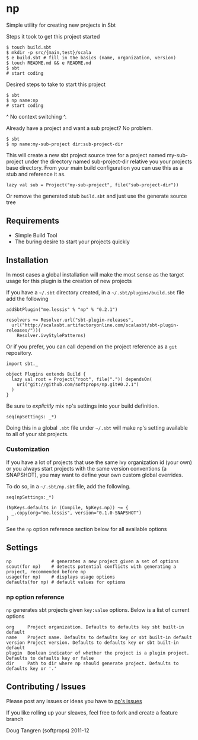 # np

Simple utility for creating new projects in Sbt

Steps it took to get this project started

    $ touch build.sbt
    $ mkdir -p src/{main,test}/scala
    $ e build.sbt # fill in the basics (name, organization, version)
    $ touch README.md && e README.md
    $ sbt
    # start coding

Desired steps to take to start this project

    $ sbt
    $ np name:np
    # start coding

^ No context switching ^.

Already have a project and want a sub project? No problem.

    $ sbt
    $ np name:my-sub-project dir:sub-project-dir

This will create a new sbt project source tree for a project named my-sub-project under
the directory named sub-project-dir relative you your projects base directory. From your main build configuration you can use this as a stub and reference it as.

    lazy val sub = Project("my-sub-project", file("sub-project-dir"))

Or remove the generated stub `build.sbt` and just use the generate source tree

## Requirements

- Simple Build Tool
- The buring desire to start your projects quickly

## Installation

In most cases a global installation will make the most sense as the target usage for this plugin is the creation of new projects

If you have a `~/.sbt` directory created, in a `~/.sbt/plugins/build.sbt` file add the following

    addSbtPlugin("me.lessis" % "np" % "0.2.1")

    resolvers += Resolver.url("sbt-plugin-releases",
      url("http://scalasbt.artifactoryonline.com/scalasbt/sbt-plugin-releases/"))(
        Resolver.ivyStylePatterns)

Or if you prefer, you can call depend on the project reference as a `git` repository.

    import sbt._

    object Plugins extends Build {
      lazy val root = Project("root", file(".")) dependsOn(
        uri("git://github.com/softprops/np.git#0.2.1")
      )
    }

Be sure to _explicitly_ mix np's settings into your build definition.

    seq(npSettings: _*)

Doing this in a global `.sbt` file under `~/.sbt` will make `np`'s setting available to all of your sbt projects.

### Customization

If you have a lot of projects that use the same ivy organization id (your own) or you always start projects with the same version conventions (a SNAPSHOT), you may want to define your own custom global overrides.

To do so, in a `~/.sbt/np.sbt` file, add the following.

    seq(npSettings:_*)

    (NpKeys.defaults in (Compile, NpKeys.np)) ~= {
      _.copy(org="me.lessis", version="0.1.0-SNAPSHOT")
    }

See the `np` option reference section below for all available options

## Settings

    np               # generates a new project given a set of options
    scout(for np)    # detects potential conflicts with generating a project, recommended before np
    usage(for np)    # displays usage options
    defaults(for np) # default values for options

### np option reference

`np` generates sbt projects given `key:value` options. Below is a list of current options

    org     Project organization. Defaults to defaults key sbt built-in default
    name    Project name. Defaults to defaults key or sbt built-in default
    version Project version. Defaults to defaults key or sbt built-in default
    plugin  Boolean indicator of whether the project is a plugin project. Defaults to defaults key or false
    dir     Path to dir where np should generate project. Defaults to defaults key or '.'

## Contributing / Issues

Please post any issues or ideas you have to [np's issues](https://github.com/softprops/np/issues)

If you like rolling up your sleaves, feel free to fork and create a feature branch

Doug Tangren (softprops) 2011-12
